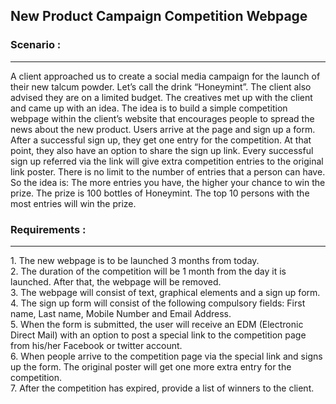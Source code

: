 ## New Product Campaign Competition Webpage

### Scenario :
<hr>
A client approached us to create a social media campaign for the launch of their new talcum powder. Let’s call the drink “Honeymint”. The client also advised they are on a limited budget. The creatives met up with the client and came up with an idea. The idea is to build a simple competition webpage within the client’s website that encourages people to spread the news about the new product. Users arrive at the page and sign up a form. After a successful sign up, they get one entry for the competition. At that point, they also have an option to share the sign up link. Every successful sign up referred via the link will give extra competition entries to the original link poster. There is no limit to the number of entries that a person can have. So the idea is: The more entries you have, the higher your chance to win the prize. The prize is 100 bottles of Honeymint. The top 10 persons with the most entries will win the prize. 

<br>

### Requirements :
<hr>
1. The new webpage is to be launched 3 months from today.
<br>
2. The duration of the competition will be 1 month from the day it is launched. After that, the webpage will be removed.
<br>
3. The webpage will consist of text, graphical elements and a sign up form.
<br>
4. The sign up form will consist of the following compulsory fields: First name, Last name, Mobile Number and Email Address.
<br>
5. When the form is submitted, the user will receive an EDM (Electronic Direct Mail) with an option to post a special link to the competition page from his/her Facebook or twitter account.
<br>
6. When people arrive to the competition page via the special link and signs up the form. The original poster will get one more extra entry for the competition.
<br>
7. After the competition has expired, provide a list of winners to the client.
